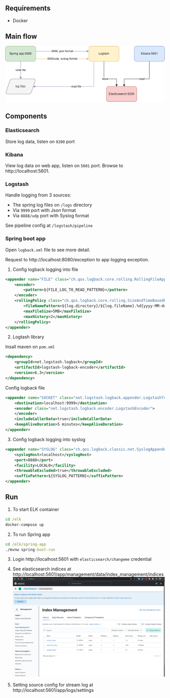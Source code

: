 ## Requirements
- Docker

## Main flow

![Main flow](/main-flow.png)

## Components
### Elasticsearch
Store log data, listen on `9200` port

### Kibana
View log data on web app, listen on `5601` port. Browse to http://localhost:5601.

### Logstash
Handle logging from 3 sources:
- The spring log files on `/logs` directory
- Via `9999` port with Json format
- Via `8888/udp` port with Syslog format

See pipeline config at `/logstash/pipeline`
### Spring boot app
Open `logback.xml` file to see more detail.

Request to http://localhost:8080/exception to app logging exception.

1. Config logback logging into file
```xml
<appender name="FILE" class="ch.qos.logback.core.rolling.RollingFileAppender">
    <encoder>
        <pattern>${FILE_LOG_TO_READ_PATTERN}</pattern>
    </encoder>
    <rollingPolicy class="ch.qos.logback.core.rolling.SizeAndTimeBasedRollingPolicy">
        <fileNamePattern>${log.directory}/${log.fileName}.%d{yyyy-MM-dd}.%i.${log.fileExtension}</fileNamePattern>
        <maxFileSize>5MB</maxFileSize>
        <maxHistory>2</maxHistory>
    </rollingPolicy>
</appender>
``` 

2. Logtash library

Insall maven on `pom.xml`
```xml
<dependency>
    <groupId>net.logstash.logback</groupId>
    <artifactId>logstash-logback-encoder</artifactId>
    <version>6.3</version>
</dependency>
```
Config logback file
```xml
<appender name="SOCKET" class="net.logstash.logback.appender.LogstashTcpSocketAppender">
    <destination>localhost:9999</destination>
    <encoder class="net.logstash.logback.encoder.LogstashEncoder">
    </encoder>
    <includeCallerData>true</includeCallerData>
    <keepAliveDuration>5 minutes</keepAliveDuration>
</appender>
```

3. Config logback logging into syslog
```xml
<appender name="SYSLOG" class="ch.qos.logback.classic.net.SyslogAppender">
    <syslogHost>localhost</syslogHost>
    <port>8888</port>
    <facility>LOCAL0</facility>
    <throwableExcluded>true</throwableExcluded>
    <suffixPattern>${SYSLOG_PATTERN}</suffixPattern>
</appender>
```

## Run
1. To start ELK container

```cmd
cd /elk
docker-compose up
```

2. To run Spring app
```cmd
cd /elk/spring-app
./mvnw spring-boot-run
``` 

3. Login http://localhost:5601 with `elasticsearch/changeme` credential

4. See elasticsearch indices at http://localhost:5601/app/management/data/index_management/indices
![Elasticsearch indices](/Screenshot-2021-12-04-123441.png)

5. Setting source config for stream log at http://localhost:5601/app/logs/settings